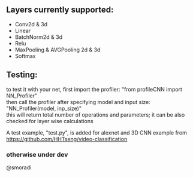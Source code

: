 
## **Layers currently supported:** <br/>
* Conv2d & 3d <br/>
* Linear <br/>
* BatchNorm2d & 3d <br/>
* Relu <br/>
* MaxPooling & AVGPooling 2d & 3d <br/>
* Softmax <br/>

## **Testing:** <br/>
to test it with your net, first import the profiler: "from profileCNN import NN_Profiler" <br/>
then call the profiler after specifying model and input size: "NN_Profiler(model, inp_size)"<br/>
this will return total number of operations and parameters; it can be also checked for layer wise calculations<br/> 

A test example, "test.py", is added for alexnet and 3D CNN example from https://github.com/HHTseng/video-classification

### otherwise under dev <br/>
@smoradi
